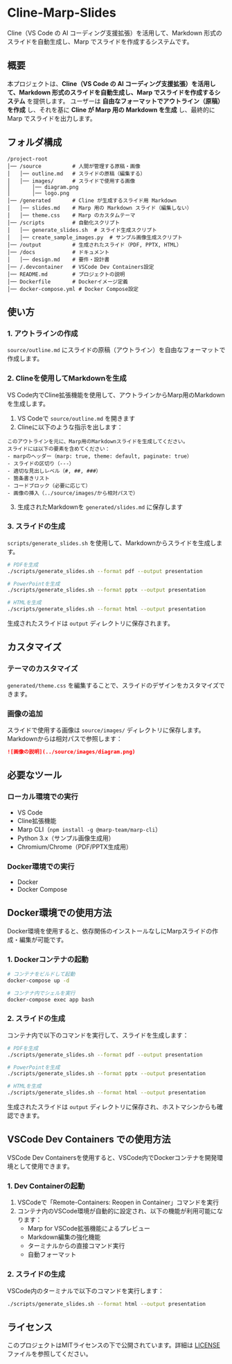 # Cline-Marp-Slides

Cline（VS Code の AI コーディング支援拡張）を活用して、Markdown 形式のスライドを自動生成し、Marp でスライドを作成するシステムです。

## 概要

本プロジェクトは、**Cline（VS Code の AI コーディング支援拡張）を活用して、Markdown 形式のスライドを自動生成し、Marp でスライドを作成するシステム** を提供します。
ユーザーは **自由なフォーマットでアウトライン（原稿）を作成** し、それを基に **Cline が Marp 用の Markdown を生成** し、最終的に Marp でスライドを出力します。

## フォルダ構成

```
/project-root
│── /source          # 人間が管理する原稿・画像
│   │── outline.md   # スライドの原稿（編集する）
│   │── images/      # スライドで使用する画像
│       │── diagram.png
│       │── logo.png
│── /generated       # Cline が生成するスライド用 Markdown
│   │── slides.md    # Marp 用の Markdown スライド（編集しない）
│   │── theme.css    # Marp のカスタムテーマ
│── /scripts         # 自動化スクリプト
│   │── generate_slides.sh  # スライド生成スクリプト
│   │── create_sample_images.py  # サンプル画像生成スクリプト
│── /output          # 生成されたスライド（PDF, PPTX, HTML）
│── /docs            # ドキュメント
│   │── design.md    # 要件・設計書
│── /.devcontainer   # VSCode Dev Containers設定
│── README.md        # プロジェクトの説明
│── Dockerfile       # Dockerイメージ定義
│── docker-compose.yml # Docker Compose設定
```

## 使い方

### 1. アウトラインの作成

`source/outline.md` にスライドの原稿（アウトライン）を自由なフォーマットで作成します。

### 2. Clineを使用してMarkdownを生成

VS Code内でCline拡張機能を使用して、アウトラインからMarp用のMarkdownを生成します。

1. VS Codeで `source/outline.md` を開きます
2. Clineに以下のような指示を出します：

```
このアウトラインを元に、Marp用のMarkdownスライドを生成してください。
スライドには以下の要素を含めてください：
- marpのヘッダー（marp: true, theme: default, paginate: true）
- スライドの区切り（---）
- 適切な見出しレベル（#, ##, ###）
- 箇条書きリスト
- コードブロック（必要に応じて）
- 画像の挿入（../source/images/から相対パスで）
```

3. 生成されたMarkdownを `generated/slides.md` に保存します

### 3. スライドの生成

`scripts/generate_slides.sh` を使用して、Markdownからスライドを生成します。

```bash
# PDFを生成
./scripts/generate_slides.sh --format pdf --output presentation

# PowerPointを生成
./scripts/generate_slides.sh --format pptx --output presentation

# HTMLを生成
./scripts/generate_slides.sh --format html --output presentation
```

生成されたスライドは `output` ディレクトリに保存されます。

## カスタマイズ

### テーマのカスタマイズ

`generated/theme.css` を編集することで、スライドのデザインをカスタマイズできます。

### 画像の追加

スライドで使用する画像は `source/images/` ディレクトリに保存します。
Markdownからは相対パスで参照します：

```markdown
![画像の説明](../source/images/diagram.png)
```

## 必要なツール

### ローカル環境での実行
- VS Code
- Cline拡張機能
- Marp CLI（`npm install -g @marp-team/marp-cli`）
- Python 3.x（サンプル画像生成用）
- Chromium/Chrome（PDF/PPTX生成用）

### Docker環境での実行
- Docker
- Docker Compose

## Docker環境での使用方法

Docker環境を使用すると、依存関係のインストールなしにMarpスライドの作成・編集が可能です。

### 1. Dockerコンテナの起動

```bash
# コンテナをビルドして起動
docker-compose up -d

# コンテナ内でシェルを実行
docker-compose exec app bash
```

### 2. スライドの生成

コンテナ内で以下のコマンドを実行して、スライドを生成します：

```bash
# PDFを生成
./scripts/generate_slides.sh --format pdf --output presentation

# PowerPointを生成
./scripts/generate_slides.sh --format pptx --output presentation

# HTMLを生成
./scripts/generate_slides.sh --format html --output presentation
```

生成されたスライドは `output` ディレクトリに保存され、ホストマシンからも確認できます。

## VSCode Dev Containers での使用方法

VSCode Dev Containersを使用すると、VSCode内でDockerコンテナを開発環境として使用できます。

### 1. Dev Containerの起動

1. VSCodeで「Remote-Containers: Reopen in Container」コマンドを実行
2. コンテナ内のVSCode環境が自動的に設定され、以下の機能が利用可能になります：
   - Marp for VSCode拡張機能によるプレビュー
   - Markdown編集の強化機能
   - ターミナルからの直接コマンド実行
   - 自動フォーマット

### 2. スライドの生成

VSCode内のターミナルで以下のコマンドを実行します：

```bash
./scripts/generate_slides.sh --format html --output presentation
```

## ライセンス

このプロジェクトはMITライセンスの下で公開されています。詳細は [LICENSE](LICENSE) ファイルを参照してください。

